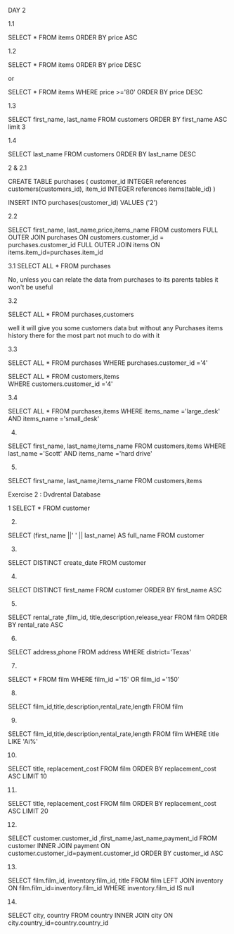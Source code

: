 DAY 2

1.1

SELECT * FROM items
ORDER BY price ASC


1.2

SELECT * FROM items
ORDER BY price DESC

or 

SELECT * FROM items
WHERE price >='80'
ORDER BY price DESC

1.3


SELECT first_name, last_name FROM  customers
ORDER BY first_name ASC
limit 3

1.4

SELECT  last_name FROM  customers
ORDER BY last_name  DESC


2 & 2.1

CREATE TABLE purchases (
 customer_id INTEGER references customers(customers_id),
item_id INTEGER references items(table_id)
)


INSERT INTO purchases(customer_id)
VALUES
('2')

2.2

SELECT first_name, last_name,price,items_name
FROM customers 
FULL OUTER JOIN purchases 
ON customers.customer_id = purchases.customer_id
FULL OUTER JOIN items
ON items.item_id=purchases.item_id


3.1
SELECT ALL * FROM purchases

No, unless you can relate the data from purchases to its parents tables it won't be useful 

3.2

SELECT ALL * FROM purchases,customers 

well it will give you some customers data but without any Purchases
 items history there for the most part not much to do with it

 3.3

 SELECT ALL * FROM purchases 
WHERE purchases.customer_id ='4'

 SELECT ALL * FROM customers,items  
WHERE customers.customer_id ='4'

3.4


SELECT ALL * FROM purchases,items 
WHERE items_name ='large_desk'
AND items_name ='small_desk'


4.

SELECT first_name, last_name,items_name FROM customers,items
WHERE last_name ='Scott'
AND items_name ='hard drive'


5.

SELECT first_name, last_name,items_name FROM customers,items


Exercise 2 : Dvdrental Database

1
SELECT * FROM customer


2.
SELECT (first_name ||' ' || last_name)  AS  full_name FROM customer



3.
SELECT DISTINCT create_date FROM customer

4.


SELECT DISTINCT first_name  FROM customer
ORDER BY  first_name ASC

5. 
SELECT  rental_rate ,film_id, title,description,release_year FROM film
ORDER BY rental_rate ASC


6.
SELECT address,phone FROM address
WHERE district='Texas'


7.

SELECT * FROM film
WHERE film_id ='15'
OR film_id ='150'


8.

SELECT film_id,title,description,rental_rate,length FROM film

9.

SELECT film_id,title,description,rental_rate,length FROM film
WHERE title LIKE 'Ai%'


10.

SELECT title, replacement_cost  FROM film
ORDER BY replacement_cost ASC
LIMIT 10 


11.

SELECT title, replacement_cost  FROM film
ORDER BY replacement_cost ASC
LIMIT 20 



12.



SELECT customer.customer_id ,first_name,last_name,payment_id
FROM customer
INNER JOIN payment
ON customer.customer_id=payment.customer_id
ORDER BY customer_id ASC



13. 


SELECT film.film_id, inventory.film_id, title
FROM film
LEFT JOIN inventory
ON  film.film_id=inventory.film_id
WHERE inventory.film_id IS null


14.

SELECT city, country
FROM country
INNER JOIN city
ON  city.country_id=country.country_id





